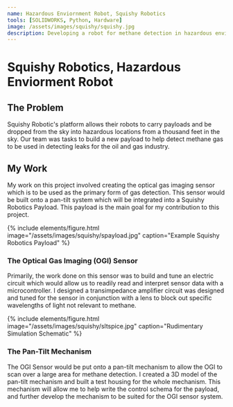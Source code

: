 ```yaml
---
name: Hazardous Enviornment Robot, Squishy Robotics
tools: [SOLIDWORKS, Python, Hardware]
image: /assets/images/squishy/squishy.jpg
description: Developing a robot for methane detection in hazardous enviornments
---
```


# Squishy Robotics, Hazardous Enviorment Robot

## The Problem
Squishy Robotic's platform allows their robots to carry payloads and be dropped from the sky into hazardous locations from a thousand feet in the sky. Our team was tasks to build a new payload to help detect methane gas to be used in detecting leaks for the oil and gas industry.

## My Work
My work on this project involved creating the optical gas imaging sensor which is to be used as the primary form of gas detection. This sensor would be built onto a pan-tilt system which will be integrated into a Squishy Robotics Payload. This payload is the main goal for my contribution to this project.

{% include elements/figure.html image="/assets/images/squishy/spayload.jpg" caption="Example Squishy Robotics Payload" %}

### The Optical Gas Imaging (OGI) Sensor
Primarily, the work done on this sensor was to build and tune an electric circuit which would allow us to readily read and interpret sensor data with a microcontroller. I designed a transimpedance amplifier circuit was designed and tuned for the sensor in conjunction with a lens to block out specific wavelengths of light not relevant to methane.

{% include elements/figure.html image="/assets/images/squishy/sltspice.jpg" caption="Rudimentary Simulation Schematic" %}

### The Pan-Tilt Mechanism
The OGI Sensor would be put onto a pan-tilt mechanism to allow the OGI to scan over a large area for methane detection. I created a 3D model of the pan-tilt mechanism and built a test housing for the whole mechanism. This mechanism will allow me to help write the control schema for the payload, and further develop the mechanism to be suited for the OGI sensor system.